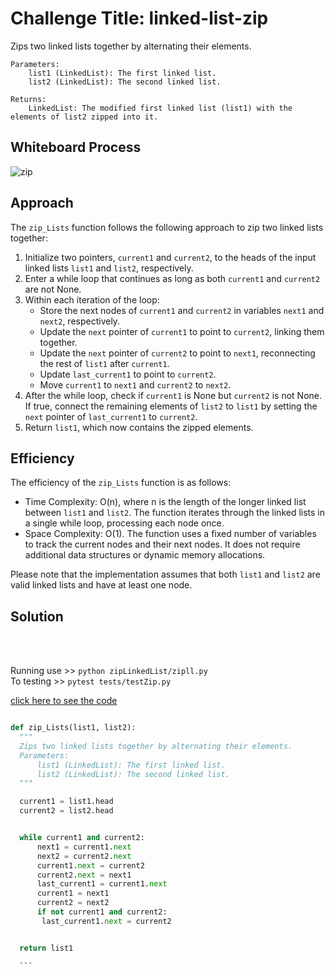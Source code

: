 
# Challenge Title: linked-list-zip

Zips two linked lists together by alternating their elements.

    Parameters:
        list1 (LinkedList): The first linked list.
        list2 (LinkedList): The second linked list.

    Returns:
        LinkedList: The modified first linked list (list1) with the elements of list2 zipped into it.

## Whiteboard Process

![zip](./zip.png)<br>

## Approach

The `zip_Lists` function follows the following approach to zip two linked lists together:

1. Initialize two pointers, `current1` and `current2`, to the heads of the input linked lists `list1` and `list2`, respectively.
2. Enter a while loop that continues as long as both `current1` and `current2` are not None.
3. Within each iteration of the loop:
   - Store the next nodes of `current1` and `current2` in variables `next1` and `next2`, respectively.
   - Update the `next` pointer of `current1` to point to `current2`, linking them together.
   - Update the `next` pointer of `current2` to point to `next1`, reconnecting the rest of `list1` after `current1`.
   - Update `last_current1` to point to `current2`.
   - Move `current1` to `next1` and `current2` to `next2`.
4. After the while loop, check if `current1` is None but `current2` is not None. If true, connect the remaining elements of `list2` to `list1` by setting the `next` pointer of `last_current1` to `current2`.
5. Return `list1`, which now contains the zipped elements.

## Efficiency

The efficiency of the `zip_Lists` function is as follows:

- Time Complexity: O(n), where n is the length of the longer linked list between `list1` and `list2`. The function iterates through the linked lists in a single while loop, processing each node once.
- Space Complexity: O(1). The function uses a fixed number of variables to track the current nodes and their next nodes. It does not require additional data structures or dynamic memory allocations.

Please note that the implementation assumes that both `list1` and `list2` are valid linked lists and have at least one node.

## Solution

<br><br>

Running use >> `python zipLinkedList/zipll.py`<br>
To testing >> `pytest tests/testZip.py`

[click here to see the code](./zipll.py)

  ```python

def zip_Lists(list1, list2):
    """
    Zips two linked lists together by alternating their elements.
    Parameters:
        list1 (LinkedList): The first linked list.
        list2 (LinkedList): The second linked list.
    """

    current1 = list1.head
    current2 = list2.head


    while current1 and current2:
        next1 = current1.next
        next2 = current2.next
        current1.next = current2
        current2.next = next1
        last_current1 = current1.next
        current1 = next1
        current2 = next2
        if not current1 and current2:
         last_current1.next = current2


    return list1

    ```